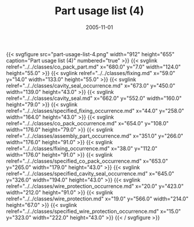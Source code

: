 ﻿---
title: Part usage list (4)
toc: false
type: specs
layout: diagram
date: "2005-11-01"
draft: false
specification: KBL
version: 2.3.sr1
documentType: "Recommendation"
elementType: Diagram
classes:
  - Co_pack_part
  - Fixing
  - Cavity_seal_occurrence
  - Cavity_seal
  - Specified_fixing_occurrence
  - Co_pack_occurrence
  - Assembly_part_occurrence
  - Fixing_occurrence
  - Specified_co_pack_occurrence
  - Specified_cavity_seal_occurrence
  - Wire_protection_occurrence
  - Wire_protection
  - Specified_wire_protection_occurrence
menu:
  KBL-2.3.sr1:    
    parent: presentation
    identifier: presentation/part-usage-list-4
    weight: 1010 

# Prev/next pager order (if `docs_section_pager` enabled in `params.toml`)
weight: 1010
---
{{< svgfigure src="part-usage-list-4.png" width="912" height="655" caption="Part usage list (4)" numbered="true" >}}
  {{< svglink relref="../../classes/co_pack_part.md" x="680.0" y="7.0" width="124.0" height="55.0" >}}
  {{< svglink relref="../../classes/fixing.md" x="59.0" y="14.0" width="133.0" height="55.0" >}}
  {{< svglink relref="../../classes/cavity_seal_occurrence.md" x="673.0" y="450.0" width="139.0" height="43.0" >}}
  {{< svglink relref="../../classes/cavity_seal.md" x="662.0" y="552.0" width="160.0" height="79.0" >}}
  {{< svglink relref="../../classes/specified_fixing_occurrence.md" x="44.0" y="258.0" width="164.0" height="43.0" >}}
  {{< svglink relref="../../classes/co_pack_occurrence.md" x="654.0" y="108.0" width="176.0" height="79.0" >}}
  {{< svglink relref="../../classes/assembly_part_occurrence.md" x="351.0" y="266.0" width="176.0" height="91.0" >}}
  {{< svglink relref="../../classes/fixing_occurrence.md" x="38.0" y="112.0" width="176.0" height="91.0" >}}
  {{< svglink relref="../../classes/specified_co_pack_occurrence.md" x="653.0" y="265.0" width="179.0" height="43.0" >}}
  {{< svglink relref="../../classes/specified_cavity_seal_occurrence.md" x="645.0" y="326.0" width="194.0" height="43.0" >}}
  {{< svglink relref="../../classes/wire_protection_occurrence.md" x="20.0" y="423.0" width="212.0" height="91.0" >}}
  {{< svglink relref="../../classes/wire_protection.md" x="19.0" y="566.0" width="214.0" height="67.0" >}}
  {{< svglink relref="../../classes/specified_wire_protection_occurrence.md" x="15.0" y="323.0" width="222.0" height="43.0" >}}
{{< / svgfigure >}}
